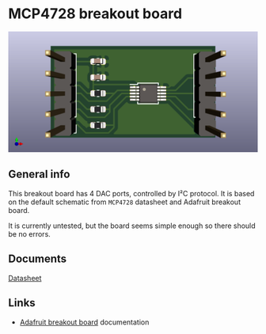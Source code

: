 # MCP4728 breakout board

![MCP4728 breakout board](/MCP4728_breakout/img/mcp4728.png?raw=true)

## General info

This breakout board has 4 DAC ports, controlled by I²C protocol. It is based on the default schematic from `MCP4728` datasheet and Adafruit breakout board.

It is currently untested, but the board seems simple enough so there should be no errors.

## Documents

[Datasheet](https://ww1.microchip.com/downloads/en/DeviceDoc/22187E.pdf)

## Links

* [Adafruit breakout board](https://learn.adafruit.com/adafruit-mcp4728-i2c-quad-dac/downloads) documentation
